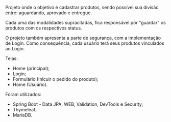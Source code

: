 Projeto onde o objetivo é cadastrar produtos, sendo possível sua divisão entre: aguardando, aprovado e entregue.  

Cada uma das modalidades supracitadas, fica responsável por "guardar" os produtos com os respectivos status.  

O projeto também apresenta a parte de segurança, com a implementação de Login. Como consequência, cada usuário terá seus produtos vinculados ao Login.  

Telas:  

- Home (principal);  
- Login;  
- Formulário (Inlcuir o pedido do produto);  
- Home (Usuário).  


Foram utilizados:  

- Spring Boot - Data JPA, WEB, Validation, DevTools e Security;  
- Thymeleaf;  
- MariaDB.
